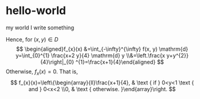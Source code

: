 # hello-world
my world
I write something 

Hence, for $(x, y) \in D$
$$
\begin{aligned}f_{x}(x) &=\int_{-\infty}^{\infty} f(x, y) \mathrm{d} y=\int_{0}^{1} \frac{x+2 y}{4} \mathrm{d} y \\&=\left.\frac{x y+y^{2}}{4}\right|_{0} ^{1}=\frac{x+1}{4}\end{aligned}
$$
Otherwise, $f_{x}(x)=0 .$ That is,
$$
f_{x}(x)=\left\{\begin{array}{ll}\frac{x+1}{4}, & \text { if } 0<y<1 \text { and } 0<x<2 \\0, & \text { otherwise. }\end{array}\right.
$$

